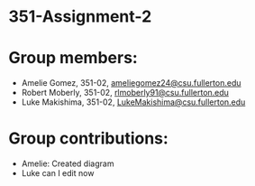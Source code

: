 # 351-Assignment-2

# Group members:
- Amelie Gomez, 351-02, ameliegomez24@csu.fullerton.edu
- Robert Moberly, 351-02, rlmoberly91@csu.fullerton.edu
- Luke Makishima, 351-02, LukeMakishima@csu.fullerton.edu

# Group contributions:
- Amelie: Created diagram 
- Luke can I edit now
